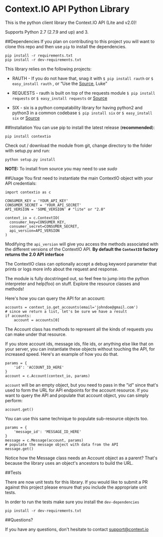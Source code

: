 Context.IO API Python Library
==================================

This is the python client library the Context.IO API (Lite and v2.0)!

Supports Python 2.7 (2.7.9 and up) and 3.

##Dependencies
If you plan on contributing to this project you will want to clone this repo and then use `pip` to install the dependencies.

    pip install -r requirements.txt
    pip install -r dev-requirements.txt


This library relies on the following projects:

- RAUTH - If you do not have that, snag it with
```$ pip install rauth```
or
```$ easy_install rauth```
, or “Use the [Source](https://github.com/litl/rauth), Luke”

- REQUESTS - rauth is built on top of the requests module
```$ pip install requests```
or
```$ easy_install requests```
or [Source](https://github.com/kennethreitz/requests)

- SIX - six is a python compatability library for having python2 and python3 in a common codebase
```$ pip install six```
or
```$ easy_install six```
or [Source](https://bitbucket.org/gutworth/six)

##Installation
You can use pip to install the latest release (**recommended**):

    pip install contextio

Check out / download the module from git, change directory to the folder with setup.py and run:

    python setup.py install

**NOTE:** To install from source you may need to use *_sudo_*

##Usage
You first need to instantiate the main ContextIO object with your API credentials:

	import contextio as c

    CONSUMER_KEY = 'YOUR_API_KEY'
    CONSUMER_SECRET = 'YOUR_API_SECRET'
    API_VERSION = 'SOME_VERSION' # "lite" or "2.0"

    context_io = c.ContextIO(
      consumer_key=CONSUMER_KEY,
      consumer_secret=CONSUMER_SECRET,
      api_version=API_VERSION
    )

Modifying the `api_version` will give you access the methods associated with the different versions of the ContextIO API.  **By default the `ContextIO` factory returns the 2.0 API interface**

The ContextIO class can optionally accept a debug keyword parameter that prints or logs more info about the request and response.

The module is fully docstringed out, so feel free to jump into the python interpreter and help(foo) on stuff. Explore the resource classes and methods!

Here's how you can query the API for an account:

    accounts = context_io.get_accounts(email='johndoe@gmail.com')
    # since we return a list, let's be sure we have a result
    if accounts:
        account = accounts[0]

The Account class has methods to represent all the kinds of requests you can make under that resource.

If you store account ids, message ids, file ids, or anything else like that on your server, you can instantiate these objects without touching the API, for increased speed. Here's an example of how you do that.

	params = {
		'id': 'ACCOUNT_ID_HERE'
	}
	account = c.Account(context_io, params)

`account` will be an empty object, but you need to pass in the "id" since that's used to form the URL for API endpoints for the account resource. If you want to query the API and populate that account object, you can simply perform:

	account.get()

You can use this same technique to populate sub-resource objects too.

	params = {
		'message_id': 'MESSAGE_ID_HERE'
	}
	message = c.Message(account, params)
	# populate the message object with data from the API
	message.get()

Notice how the Message class needs an Account object as a parent? That's because the library uses an object's ancestors to build the URL.

##Tests

There are now unit tests for this library.  If you would like to submit a PR against this project please ensure that you include the appropriate unit tests.

In order to run the tests make sure you install the `dev-dependencies`

    pip install -r dev-requirements.txt

##Questions?

If you have any questions, don't hesitate to contact support@context.io
